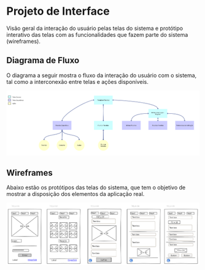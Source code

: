 
# Projeto de Interface

Visão geral da interação do usuário pelas telas do sistema e protótipo interativo das telas com as funcionalidades que fazem parte do sistema (wireframes).


## Diagrama de Fluxo

O diagrama a seguir mostra o fluxo da interação do usuário com o sistema, tal como a interconexão entre telas e ações disponíveis.

![Diagrama de Fluxos](img/diagrama_fluxo.png)

## Wireframes

Abaixo estão os protótipos das telas do sistema, que tem o objetivo de mostrar a disposição dos elementos da aplicação real.

![Tela de Protótipo](img/wireframe/geral_prototipo.png)